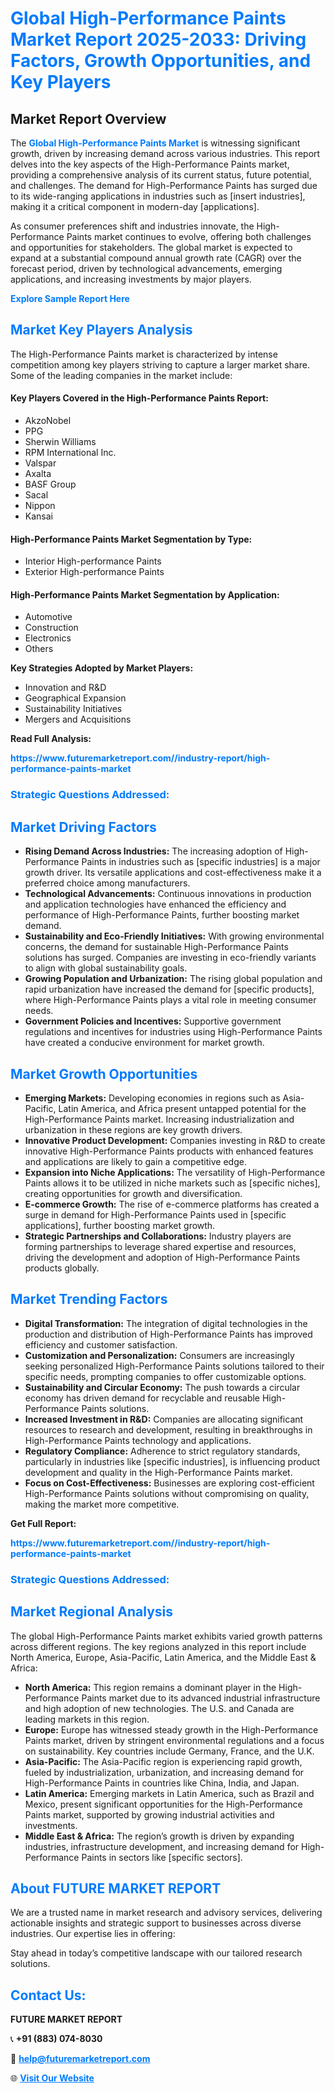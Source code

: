 <h1 style="color: #007BFF;">Global High-Performance Paints Market Report 2025-2033: Driving Factors, Growth Opportunities, and Key Players</h1>

<section id="overview">
<h2>Market Report Overview</h2>
<p>The <a href="https://www.futuremarketreport.com//industry-report/high-performance-paints-market" style="color: #007BFF; text-decoration: none;"><strong>Global High-Performance Paints Market</strong></a> is witnessing significant growth, driven by increasing demand across various industries. This report delves into the key aspects of the High-Performance Paints market, providing a comprehensive analysis of its current status, future potential, and challenges. The demand for High-Performance Paints has surged due to its wide-ranging applications in industries such as [insert industries], making it a critical component in modern-day [applications].</p>
<p>As consumer preferences shift and industries innovate, the High-Performance Paints market continues to evolve, offering both challenges and opportunities for stakeholders. The global market is expected to expand at a substantial compound annual growth rate (CAGR) over the forecast period, driven by technological advancements, emerging applications, and increasing investments by major players.</p>
</section>

<section id="overview">
<p><a href="https://www.futuremarketreport.com//request-sample/reportId=54769" style="color: #007BFF; text-decoration: none;"><strong>Explore Sample Report Here</strong></a></p>
</section>

<section id="key-players">
<h2 style="color: #007BFF;">Market Key Players Analysis</h2>
<p>The High-Performance Paints market is characterized by intense competition among key players striving to capture a larger market share. Some of the leading companies in the market include:</p>
<h4>Key Players Covered in the High-Performance Paints Report:</h4>
<ul><li>AkzoNobel</li><li>PPG</li><li>Sherwin Williams</li><li>RPM International Inc.</li><li>Valspar</li><li>Axalta</li><li>BASF Group</li><li>Sacal</li><li>Nippon</li><li>Kansai</li></ul>
<h4>High-Performance Paints Market Segmentation by Type:</h4>
<ul><li>Interior High-performance Paints</li><li>Exterior High-performance Paints</li></ul>

<h4>High-Performance Paints Market Segmentation by Application:</h4>
<ul><li>Automotive</li><li>Construction</li><li>Electronics</li><li>Others</li></ul>
<p><strong>Key Strategies Adopted by Market Players:</strong></p>
<ul>
<li>Innovation and R&D</li>
<li>Geographical Expansion</li>
<li>Sustainability Initiatives</li>
<li>Mergers and Acquisitions</li>
</ul>
</section>

<section>
<p><strong>Read Full Analysis: </strong></p><a href="https://www.futuremarketreport.com//industry-report/high-performance-paints-market" style="color: #007BFF; text-decoration: none;"><strong>https://www.futuremarketreport.com//industry-report/high-performance-paints-market</strong></a>
<h3 style="color: #007BFF;">Strategic Questions Addressed:</h3>
</section>

<section id="driving-factors">
<h2 style="color: #007BFF;">Market Driving Factors</h2>
<ul>
<li><strong>Rising Demand Across Industries:</strong> The increasing adoption of High-Performance Paints in industries such as [specific industries] is a major growth driver. Its versatile applications and cost-effectiveness make it a preferred choice among manufacturers.</li>
<li><strong>Technological Advancements:</strong> Continuous innovations in production and application technologies have enhanced the efficiency and performance of High-Performance Paints, further boosting market demand.</li>
<li><strong>Sustainability and Eco-Friendly Initiatives:</strong> With growing environmental concerns, the demand for sustainable High-Performance Paints solutions has surged. Companies are investing in eco-friendly variants to align with global sustainability goals.</li>
<li><strong>Growing Population and Urbanization:</strong> The rising global population and rapid urbanization have increased the demand for [specific products], where High-Performance Paints plays a vital role in meeting consumer needs.</li>
<li><strong>Government Policies and Incentives:</strong> Supportive government regulations and incentives for industries using High-Performance Paints have created a conducive environment for market growth.</li>
</ul>
</section>

<section id="growth-opportunities">
<h2 style="color: #007BFF;">Market Growth Opportunities</h2>
<ul>
<li><strong>Emerging Markets:</strong> Developing economies in regions such as Asia-Pacific, Latin America, and Africa present untapped potential for the High-Performance Paints market. Increasing industrialization and urbanization in these regions are key growth drivers.</li>
<li><strong>Innovative Product Development:</strong> Companies investing in R&D to create innovative High-Performance Paints products with enhanced features and applications are likely to gain a competitive edge.</li>
<li><strong>Expansion into Niche Applications:</strong> The versatility of High-Performance Paints allows it to be utilized in niche markets such as [specific niches], creating opportunities for growth and diversification.</li>
<li><strong>E-commerce Growth:</strong> The rise of e-commerce platforms has created a surge in demand for High-Performance Paints used in [specific applications], further boosting market growth.</li>
<li><strong>Strategic Partnerships and Collaborations:</strong> Industry players are forming partnerships to leverage shared expertise and resources, driving the development and adoption of High-Performance Paints products globally.</li>
</ul>
</section>

<section id="trending-factors">
<h2 style="color: #007BFF;">Market Trending Factors</h2>
<ul>
<li><strong>Digital Transformation:</strong> The integration of digital technologies in the production and distribution of High-Performance Paints has improved efficiency and customer satisfaction.</li>
<li><strong>Customization and Personalization:</strong> Consumers are increasingly seeking personalized High-Performance Paints solutions tailored to their specific needs, prompting companies to offer customizable options.</li>
<li><strong>Sustainability and Circular Economy:</strong> The push towards a circular economy has driven demand for recyclable and reusable High-Performance Paints solutions.</li>
<li><strong>Increased Investment in R&D:</strong> Companies are allocating significant resources to research and development, resulting in breakthroughs in High-Performance Paints technology and applications.</li>
<li><strong>Regulatory Compliance:</strong> Adherence to strict regulatory standards, particularly in industries like [specific industries], is influencing product development and quality in the High-Performance Paints market.</li>
<li><strong>Focus on Cost-Effectiveness:</strong> Businesses are exploring cost-efficient High-Performance Paints solutions without compromising on quality, making the market more competitive.</li>
</ul>
</section>

<section>
<p><strong>Get Full Report: </strong></p><a href="https://www.futuremarketreport.com//industry-report/high-performance-paints-market" style="color: #007BFF; text-decoration: none;"><strong>https://www.futuremarketreport.com//industry-report/high-performance-paints-market</strong></a>
<h3 style="color: #007BFF;">Strategic Questions Addressed:</h3>
</section>


<section id="regional-analysis">
<h2 style="color: #007BFF;">Market Regional Analysis</h2>
<p>The global High-Performance Paints market exhibits varied growth patterns across different regions. The key regions analyzed in this report include North America, Europe, Asia-Pacific, Latin America, and the Middle East & Africa:</p>
<ul>
<li><strong>North America:</strong> This region remains a dominant player in the High-Performance Paints market due to its advanced industrial infrastructure and high adoption of new technologies. The U.S. and Canada are leading markets in this region.</li>
<li><strong>Europe:</strong> Europe has witnessed steady growth in the High-Performance Paints market, driven by stringent environmental regulations and a focus on sustainability. Key countries include Germany, France, and the U.K.</li>
<li><strong>Asia-Pacific:</strong> The Asia-Pacific region is experiencing rapid growth, fueled by industrialization, urbanization, and increasing demand for High-Performance Paints in countries like China, India, and Japan.</li>
<li><strong>Latin America:</strong> Emerging markets in Latin America, such as Brazil and Mexico, present significant opportunities for the High-Performance Paints market, supported by growing industrial activities and investments.</li>
<li><strong>Middle East & Africa:</strong> The region’s growth is driven by expanding industries, infrastructure development, and increasing demand for High-Performance Paints in sectors like [specific sectors].</li>
</ul>
</section>

<footer>
<h2 style="color: #007BFF;">About FUTURE MARKET REPORT</h2>
<p>We are a trusted name in market research and advisory services, delivering actionable insights and strategic support to businesses across diverse industries. Our expertise lies in offering:</p>

<p>Stay ahead in today’s competitive landscape with our tailored research solutions.</p>

<h2 style="color: #007BFF;">Contact Us:</h2>
<p><strong>FUTURE MARKET REPORT</strong></p>
<p>📞 <strong>+91 (883) 074-8030</strong></p>
<p>📧 <strong><a href="mailto:help@futuremarketreport.com" style="color: #007BFF;">help@futuremarketreport.com</a></strong></p>
<p>🌐 <strong><a href="https://www.futuremarketreport.com/" style="color: #007BFF;">Visit Our Website</a></strong></p>
</footer>
